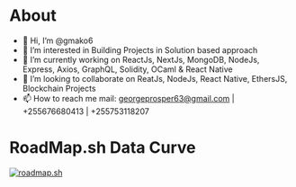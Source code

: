 # About
- 👋 Hi, I’m @gmako6
- 👀 I’m interested in Building Projects in Solution based approach
- 🌱 I’m currently working on ReactJs, NextJs, MongoDB, NodeJs, Express, Axios, GraphQL, Solidity, OCaml & React Native
- 💞️ I’m looking to collaborate on ReatJs, NodeJs, React Native, EthersJS, Blockchain Projects 
- 📫 How to reach me mail: georgeprosper63@gmail.com | +255676680413 | +255753118207

# RoadMap.sh Data Curve
[![roadmap.sh](https://api.roadmap.sh/v1-badge/wide/648e6517779070ae6248de9e?variant=dark)](https://roadmap.sh)
<!---
gmako6/gmako6 is a ✨ special ✨ repository because its `README.md` (this file) appears on your GitHub profile.
You can click the Preview link to take a look at your changes.
--->
